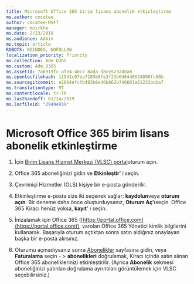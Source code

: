 ```yaml
---
title: Microsoft Office 365 birim lisans abonelik etkinleştirme
ms.author: cmcatee
author: cmcatee-MSFT
manager: mnirkhe
ms.date: 2/23/2018
ms.audience: Admin
ms.topic: article
ROBOTS: NOINDEX, NOFOLLOW
localization_priority: Priority
ms.collection: Adm_O365
ms.custom: Adm_O365
ms.assetid: 7a6919fc-afe4-40c7-8ada-d8ce523ad8a8
ms.openlocfilehash: 11941c07ea7185b8fe3f23b0d64d8634890fc60b
ms.sourcegitcommit: e2864efcfb493b6e46b662b746661a61232bdba7
ms.translationtype: MT
ms.contentlocale: tr-TR
ms.lasthandoff: 01/24/2019
ms.locfileid: "29494939"
---
```

# <a name="activating-a-microsoft-office-365-volume-license-subscription"></a>Microsoft Office 365 birim lisans abonelik etkinleştirme

1. İçin [Birim Lisans Hizmet Merkezi (VLSC) portal](http://go.microsoft.com/fwlink/p/?LinkId=329762)oturum açın.
    
2. Office 365 aboneliğinizi gidin ve **Etkinleştir**' i seçin.
    
3. Çevrimiçi Hizmetler (OLS) kişiye bir e-posta gönderilir.
    
4. Etkinleştirme e-posta size iki seçenek sağlar: **kaydolun**veya **oturum açın**. Bir deneme daha önce oluşturduysanız, **Oturum Aç'ı**seçin. Office 365 Kiracı henüz yoksa, **kayıt**' ı seçin.
    
5. İmzalamak için Office 365 ([https://portal.office.com](https://portal.office.com)), varolan Office 365 Yönetici kimlik bilgilerini kullanarak. Başarıyla oturum açtıktan sonra satın aldığınız onaylayan başka bir e-posta alırsınız.
    
6. Oturumu açmadıysanız sonra [Abonelikler](https://go.microsoft.com/fwlink/p/?linkid=842054) sayfasına gidin, veya **Faturalama** seçin - \> **abonelikleri** doğrulamak, Kiracı içinde satın alınan Office 365 aboneliklerinizi etkinleştirilir. (Ayrıca **Abonelik** sekmesi aboneliğinizi yatırılan doğrulama ayrıntıları görüntülemek için VLSC seçebilirsiniz.) 
    

